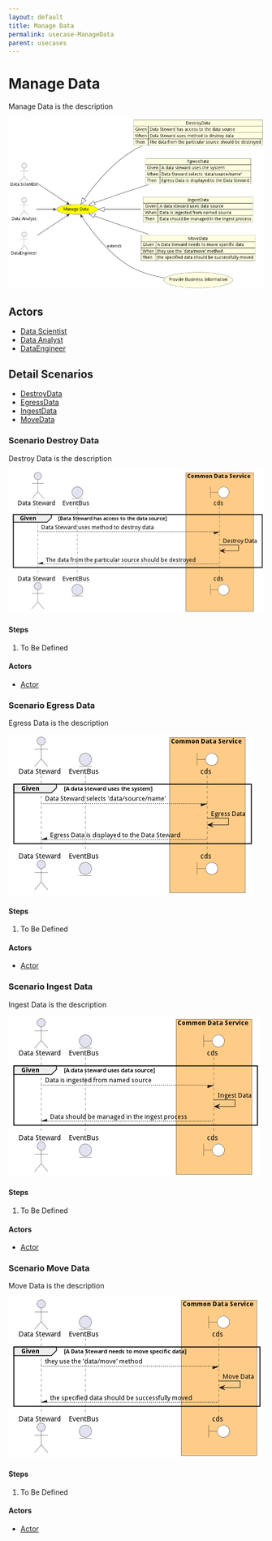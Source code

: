 ```yaml
---
layout: default
title: Manage Data
permalink: usecase-ManageData
parent: usecases
---
```

# Manage Data

Manage Data is the description

![Activities Diagram](./Activities.png)

## Actors

* [Data Scientist](actor-datascientist)
* [Data Analyst](actor-analyst)
* [DataEngineer](actor-dataengineer)











## Detail Scenarios

* [DestroyData](#scenario-DestroyData)
* [EgressData](#scenario-EgressData)
* [IngestData](#scenario-IngestData)
* [MoveData](#scenario-MoveData)



### Scenario Destroy Data

Destroy Data is the description

![Scenario DestroyData](./DestroyData.png)

#### Steps

1. To Be Defined


#### Actors

* [Actor](actor-actor)



### Scenario Egress Data

Egress Data is the description

![Scenario EgressData](./EgressData.png)

#### Steps

1. To Be Defined


#### Actors

* [Actor](actor-actor)



### Scenario Ingest Data

Ingest Data is the description

![Scenario IngestData](./IngestData.png)

#### Steps

1. To Be Defined


#### Actors

* [Actor](actor-actor)



### Scenario Move Data

Move Data is the description

![Scenario MoveData](./MoveData.png)

#### Steps

1. To Be Defined


#### Actors

* [Actor](actor-actor)




